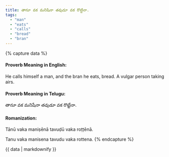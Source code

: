 ```yaml
---
title: తానూ వక మనిషేనా తవుడూ వక రొట్టేనా.
tags:
  - "man"
  - "eats"
  - "calls"
  - "bread"
  - "bran"
---
```


{% capture data %}
#### Proverb Meaning in English:
He calls himself a man, and the bran he eats, bread.
A vulgar person taking airs.

#### Proverb Meaning in Telugu:
తానూ వక మనిషేనా తవుడూ వక రొట్టేనా.

#### Romanization:
Tānū vaka maniṣēnā tavuḍū vaka roṭṭēnā.

Tanu vaka manisena tavudu vaka rottena.
{% endcapture %}

{{ data | markdownify }}

